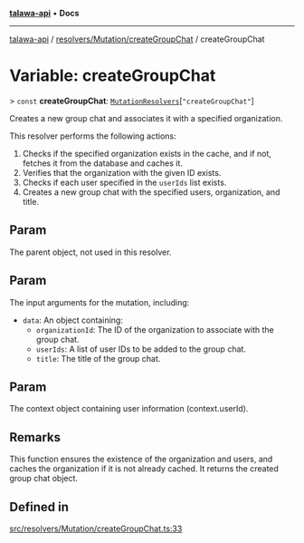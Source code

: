 [**talawa-api**](../../../../README.md) • **Docs**

***

[talawa-api](../../../../modules.md) / [resolvers/Mutation/createGroupChat](../README.md) / createGroupChat

# Variable: createGroupChat

\> `const` **createGroupChat**: [`MutationResolvers`](../../../../types/generatedGraphQLTypes/type-aliases/MutationResolvers.md)\[`"createGroupChat"`\]

Creates a new group chat and associates it with a specified organization.

This resolver performs the following actions:

1. Checks if the specified organization exists in the cache, and if not, fetches it from the database and caches it.
2. Verifies that the organization with the given ID exists.
3. Checks if each user specified in the `userIds` list exists.
4. Creates a new group chat with the specified users, organization, and title.

## Param

The parent object, not used in this resolver.

## Param

The input arguments for the mutation, including:
  - `data`: An object containing:
    - `organizationId`: The ID of the organization to associate with the group chat.
    - `userIds`: A list of user IDs to be added to the group chat.
    - `title`: The title of the group chat.

## Param

The context object containing user information (context.userId).

## Remarks

This function ensures the existence of the organization and users, and caches the organization if it is not already cached. It returns the created group chat object.

## Defined in

[src/resolvers/Mutation/createGroupChat.ts:33](https://github.com/PalisadoesFoundation/talawa-api/blob/67d017fd9312183a6b2bae1b160bc814f56ab5c2/src/resolvers/Mutation/createGroupChat.ts#L33)
